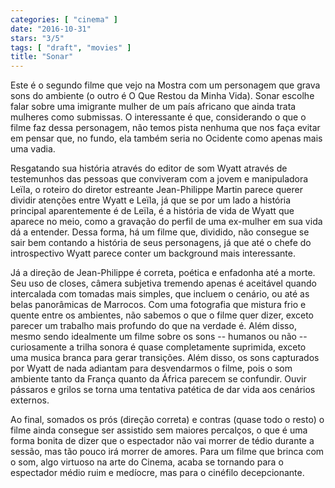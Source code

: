 ```yaml
---
categories: [ "cinema" ]
date: "2016-10-31"
stars: "3/5"
tags: [ "draft", "movies" ]
title: "Sonar"
---
```

Este é o segundo filme que vejo na Mostra com um personagem que grava
sons do ambiente (o outro é O Que Restou da Minha Vida). Sonar escolhe
falar sobre uma imigrante mulher de um país africano que ainda trata
mulheres como submissas. O interessante é que, considerando o que o
filme faz dessa personagem, não temos pista nenhuma que nos faça evitar
em pensar que, no fundo, ela também seria no Ocidente como apenas mais
uma vadia.

Resgatando sua história através do editor de som Wyatt através de
testemunhos das pessoas que conviveram com a jovem e manipuladora Leïla,
o roteiro do diretor estreante Jean-Philippe Martin parece querer dividir
atenções entre Wyatt e Leïla, já que se por um lado a história
principal aparentemente é de Leïla, é a história de vida de Wyatt que
aparece no meio, como a gravação do perfil de uma ex-mulher em sua vida
dá a entender. Dessa forma, há um filme que, dividido, não consegue se
sair bem contando a história de seus personagens, já que até o chefe
do introspectivo Wyatt parece conter um background mais interessante.

Já a direção de Jean-Philippe é correta, poética e enfadonha até a
morte. Seu uso de closes, câmera subjetiva tremendo apenas é aceitável
quando intercalada com tomadas mais simples, que incluem o cenário, ou
até as belas panorâmicas de Marrocos. Com uma fotografia que mistura
frio e quente entre os ambientes, não sabemos o que o filme quer dizer,
exceto parecer um trabalho mais profundo do que na verdade é. Além
disso, mesmo sendo idealmente um filme sobre os sons -- humanos ou não --
curiosamente a trilha sonora é quase completamente suprimida, exceto uma
musica branca para gerar transições. Além disso, os sons capturados
por Wyatt de nada adiantam para desvendarmos o filme, pois o som ambiente
tanto da França quanto da África parecem se confundir. Ouvir pássaros
e grilos se torna uma tentativa patética de dar vida aos cenários
externos.

Ao final, somados os prós (direção correta) e contras (quase todo o
resto) o filme ainda consegue ser assistido sem maiores percalços, o que
é uma forma bonita de dizer que o espectador não vai morrer de tédio
durante a sessão, mas tão pouco irá morrer de amores. Para um filme que
brinca com o som, algo virtuoso na arte do Cinema, acaba se tornando para
o espectador médio ruim e medíocre, mas para o cinéfilo decepcionante.
